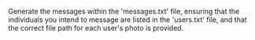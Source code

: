 Generate the messages within the 'messages.txt' file, ensuring that the individuals you intend to message are listed in the 'users.txt' file, and that the correct file path for each user's photo is provided.